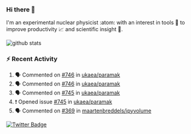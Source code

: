 ### Hi there 👋 

I'm an experimental nuclear physicist :atom: with an interest in tools :wrench: to improve productivity :chart_with_upwards_trend: and scientific insight :telescope:.

![github stats](https://github-readme-stats.vercel.app/api?username=agoose77&show_icons=true&hide_rank=true&hide_title=true&bg_color=30,e76445,904e95&text_color=efe3ec&icon_color=efe3ec)
<!--
**agoose77/agoose77** is a ✨ _special_ ✨ repository because its `README.md` (this file) appears on your GitHub profile.

Here are some ideas to get you started:

- 🔭 I’m currently working on ...
- 🌱 I’m currently learning ...
- 👯 I’m looking to collaborate on ...
- 🤔 I’m looking for help with ...
- 💬 Ask me about ...
- 📫 How to reach me: ...
- 😄 Pronouns: ...
- ⚡ Fun fact: ...
-->

### :zap: Recent Activity
<!--START_SECTION:activity-->
1. 🗣 Commented on [#746](https://github.com/ukaea/paramak/issues/746) in [ukaea/paramak](https://github.com/ukaea/paramak)
2. 🗣 Commented on [#746](https://github.com/ukaea/paramak/issues/746) in [ukaea/paramak](https://github.com/ukaea/paramak)
3. 🗣 Commented on [#745](https://github.com/ukaea/paramak/issues/745) in [ukaea/paramak](https://github.com/ukaea/paramak)
4. ❗️ Opened issue [#745](https://github.com/ukaea/paramak/issues/745) in [ukaea/paramak](https://github.com/ukaea/paramak)
5. 🗣 Commented on [#369](https://github.com/maartenbreddels/ipyvolume/issues/369) in [maartenbreddels/ipyvolume](https://github.com/maartenbreddels/ipyvolume)
<!--END_SECTION:activity-->


[![Twitter Badge](https://img.shields.io/twitter/follow/agoose77?style=flat-square&logo=Twitter&logoColor=white&color=cornflowerblue)](https://twitter.com/agoose77)
